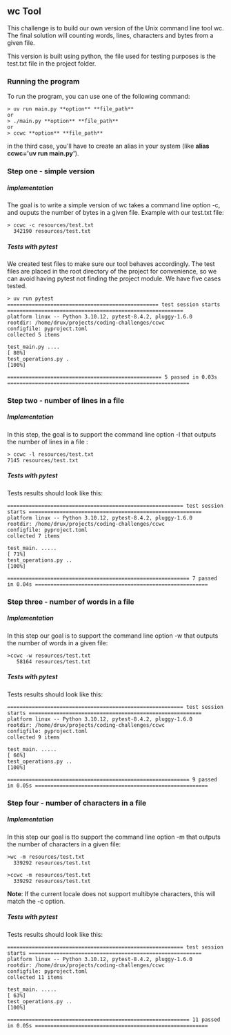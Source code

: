 ## wc Tool

This challenge is to build our own version of the Unix command line tool wc.
The final solution will counting words, lines, characters and bytes from a given file.

This version is built using python, the file used for testing purposes is the test.txt file in the project folder.

### Running the program

To run the program, you can use one of the following command:

```
> uv run main.py **option** **file_path**
or
> ./main.py **option** **file_path**
or
> ccwc **option** **file_path**
```

in the third case, you'll have to create an alias in your system (like **alias ccwc='uv run main.py'**).

### Step one - simple version

##### implementation

The goal is to write a simple version of wc takes a command line option -c, and ouputs the number of bytes in a given file. Example with our test.txt file:

```
> ccwc -c resources/test.txt
  342190 resources/test.txt
```

##### Tests with pytest

We created test files to make sure our tool behaves accordingly. The test files are placed in the root directory of the project for convenience, so we can avoid having pytest not finding the project module. We have five cases tested.

```
> uv run pytest
================================================= test session starts =========================================================
platform linux -- Python 3.10.12, pytest-8.4.2, pluggy-1.6.0
rootdir: /home/drux/projects/coding-challenges/ccwc
configfile: pyproject.toml
collected 5 items

test_main.py ....                                                                                                         [ 80%]
test_operations.py .                                                                                                      [100%]

================================================== 5 passed in 0.03s ===========================================================

```

### Step two - number of lines in a file

##### Implementation

In this step, the goal is to support the command line option -l that outputs the number of lines in a file :

```
> ccwc -l resources/test.txt
7145 resources/test.txt
```

##### Tests with pytest

Tests results should look like this:

```
========================================================= test session starts ========================================================
platform linux -- Python 3.10.12, pytest-8.4.2, pluggy-1.6.0
rootdir: /home/drux/projects/coding-challenges/ccwc
configfile: pyproject.toml
collected 7 items

test_main. .....                                                                                                                [ 71%]
test_operations.py ..                                                                                                           [100%]

=========================================================== 7 passed in 0.04s ========================================================
```

### Step three - number of words in a file

##### Implementation

In this step our goal is to support the command line option -w that outputs the number of words in a given file:

```
>ccwc -w resources/test.txt
   58164 resources/test.txt
```

##### Tests with pytest

Tests results should look like this:

```
========================================================= test session starts ========================================================
platform linux -- Python 3.10.12, pytest-8.4.2, pluggy-1.6.0
rootdir: /home/drux/projects/coding-challenges/ccwc
configfile: pyproject.toml
collected 9 items

test_main. .....                                                                                                                [ 66%]
test_operations.py ..                                                                                                           [100%]

=========================================================== 9 passed in 0.05s ========================================================
```

### Step four - number of characters in a file

##### Implementation

In this step our goal is tto support the command line option -m that outputs the number of characters in a given file:

```
>wc -m resources/test.txt
  339292 resources/test.txt

>ccwc -m resources/test.txt
  339292 resources/test.txt
```

**Note**: If the current locale does not support multibyte characters, this will match the -c option.

##### Tests with pytest

Tests results should look like this:

```
========================================================= test session starts ========================================================
platform linux -- Python 3.10.12, pytest-8.4.2, pluggy-1.6.0
rootdir: /home/drux/projects/coding-challenges/ccwc
configfile: pyproject.toml
collected 11 items

test_main. .....                                                                                                                [ 63%]
test_operations.py ..                                                                                                           [100%]

=========================================================== 11 passed in 0.05s ========================================================
```
